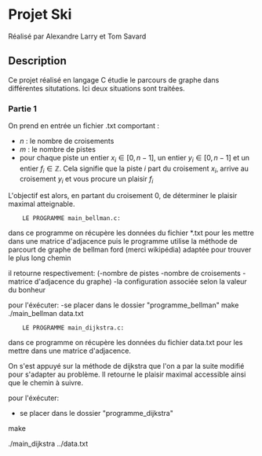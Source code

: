 # Projet Ski
Réalisé par Alexandre Larry et Tom Savard
## Description 
Ce projet réalisé en langage C étudie le parcours de graphe dans différentes situtations. Ici deux situations sont traitées.
### Partie 1
On prend en entrée un fichier .txt comportant :
* $n$ : le nombre de croisements 
* $m$ : le nombre de pistes 
* pour chaque piste un entier $x_i \in [0,n-1]$, un entier $y_i \in [0,n-1]$ et un entier $f_i \in \mathbb{Z}$. Cela signifie que la piste $i$ part du croisement $x_i$, arrive au croisement $y_i$ et vous procure un plaisir $f_i$

L'objectif est alors, en partant du croisement 0, de déterminer le plaisir maximal atteignable.
        
        
        
        
        LE PROGRAMME main_bellman.c:

dans ce programme on récupère les données du fichier *.txt pour les mettre dans une matrice d'adjacence
puis le programme utilise la méthode de parcourt de graphe de bellman ford (merci wikipédia) adaptée pour trouver le plus long chemin

il retourne respectivement:
(-nombre de pistes
-nombre de croisements
-matrice d'adjacence du graphe)
-la configuration associée selon la valeur du bonheur

pour l'éxécuter:
-se placer dans le dossier "programme_bellman"
make
./main_bellman data.txt




        LE PROGRAMME main_dijkstra.c:

dans ce programme on récupère les données du fichier data.txt pour les mettre dans une matrice d'adjacence.

On s'est appuyé sur la méthode de dijkstra que l'on a par la suite modifié pour s'adapter au problème.
Il retourne le plaisir maximal accessible ainsi que le chemin à suivre.

pour l'éxécuter:
- se placer dans le dossier "programme_dijkstra"

make

./main_dijkstra ../data.txt